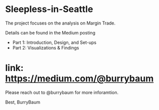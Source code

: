 # Sleepless-in-Seattle
The project focuses on the analysis on Margin Trade. 

Details can be found in the Medium posting 
- Part 1: Introduction, Design, and Set-ups
- Part 2: Visualizations & Findings

# link: https://medium.com/@burrybaum

Please reach out to @burrybaum for more inforamtion. 

Best, 
 BurryBaum 
